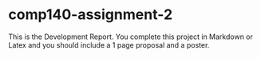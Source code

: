 # comp140-assignment-2
This is the Development Report.
You complete this project in Markdown or Latex and you should include a 1 page proposal and a poster.